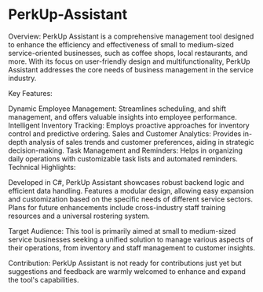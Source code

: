 # PerkUp-Assistant
Overview:
PerkUp Assistant is a comprehensive management tool designed to enhance the efficiency and effectiveness of small to medium-sized service-oriented businesses, such as coffee shops, local restaurants, and more. With its focus on user-friendly design and multifunctionality, PerkUp Assistant addresses the core needs of business management in the service industry.

Key Features:

Dynamic Employee Management: Streamlines scheduling, and shift management, and offers valuable insights into employee performance.
Intelligent Inventory Tracking: Employs proactive approaches for inventory control and predictive ordering.
Sales and Customer Analytics: Provides in-depth analysis of sales trends and customer preferences, aiding in strategic decision-making.
Task Management and Reminders: Helps in organizing daily operations with customizable task lists and automated reminders.
Technical Highlights:

Developed in C#, PerkUp Assistant showcases robust backend logic and efficient data handling.
Features a modular design, allowing easy expansion and customization based on the specific needs of different service sectors.
Plans for future enhancements include cross-industry staff training resources and a universal rostering system.

Target Audience:
This tool is primarily aimed at small to medium-sized service businesses seeking a unified solution to manage various aspects of their operations, from inventory and staff management to customer insights.

Contribution:
PerkUp Assistant is not ready for contributions just yet but suggestions and feedback are warmly welcomed to enhance and expand the tool's capabilities.



